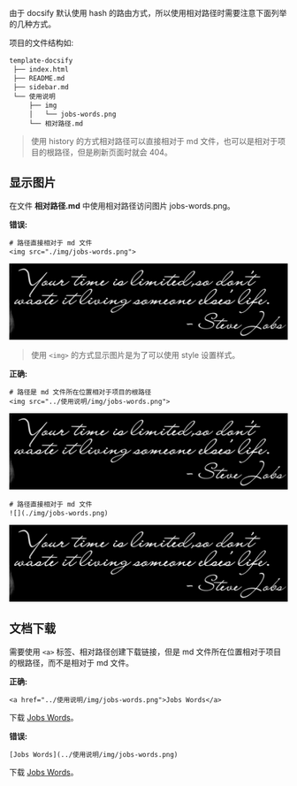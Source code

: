 由于 docsify 默认使用 hash 的路由方式，所以使用相对路径时需要注意下面列举的几种方式。

项目的文件结构如:

```
template-docsify
 ├── index.html
 ├── README.md
 ├── sidebar.md
 └── 使用说明
     ├── img
     │   └── jobs-words.png
     └── 相对路径.md
```

> 使用 history 的方式相对路径可以直接相对于 md 文件，也可以是相对于项目的根路径，但是刷新页面时就会 404。

## 显示图片

在文件 **相对路径.md** 中使用相对路径访问图片 jobs-words.png。 

**错误:**

```
# 路径直接相对于 md 文件
<img src="./img/jobs-words.png">
```

<img src="img/jobs-words.png">

> 使用 `<img>` 的方式显示图片是为了可以使用 style 设置样式。

**正确:**

```
# 路径是 md 文件所在位置相对于项目的根路径
<img src="../使用说明/img/jobs-words.png">
```

<img src="../使用说明/img/jobs-words.png">

```
# 路径直接相对于 md 文件
![](./img/jobs-words.png)
```

![](img/jobs-words.png)

## 文档下载

需要使用 `<a>` 标签、相对路径创建下载链接，但是 md 文件所在位置相对于项目的根路径，而不是相对于 md 文件。

**正确:**

```
<a href="../使用说明/img/jobs-words.png">Jobs Words</a>
```

下载 <a href="../使用说明/img/jobs-words.png">Jobs Words</a>。

**错误:**

```
[Jobs Words](../使用说明/img/jobs-words.png)
```

下载 [Jobs Words](../使用说明/img/jobs-words.png)。